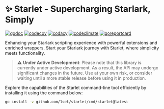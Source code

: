 # :sparkles: Starlet - Supercharging Starlark, Simply

[![godoc](https://pkg.go.dev/badge/github.com/1set/starlet.svg)](https://pkg.go.dev/github.com/1set/starlet)
[![codecov](https://codecov.io/github/1set/starlet/branch/master/graph/badge.svg?token=M1tauam4Hw)](https://codecov.io/github/1set/starlet)
[![codacy](https://app.codacy.com/project/badge/Grade/4e9c3f67a9574e6caa1b0d4706535815)](https://app.codacy.com/gh/1set/starlet/dashboard?utm_source=gh&utm_medium=referral&utm_content=&utm_campaign=Badge_grade)
[![codeclimate](https://api.codeclimate.com/v1/badges/290ec0cc3261d16c423f/maintainability)](https://codeclimate.com/github/1set/starlet/maintainability)
[![goreportcard](https://goreportcard.com/badge/github.com/1set/starlet)](https://goreportcard.com/report/github.com/1set/starlet)

Enhancing your Starlark scripting experience with powerful extensions and enriched wrappers. Start your Starlark journey with Starlet, where simplicity meets functionality.

> :warning: **Under Active Development**: Please note that this library is currently under active development. As a result, the API may undergo significant changes in the future. Use at your own risk, or consider waiting until a more stable release before using it in production.

Explore the capabilities of the Starlet command-line tool efficiently by installing it using the command below:

```bash
go install -v github.com/1set/starlet/cmd/starlet@latest
```

